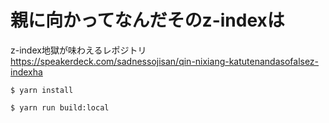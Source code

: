 # 親に向かってなんだそのz-indexは

z-index地獄が味わえるレポジトリ
https://speakerdeck.com/sadnessojisan/qin-nixiang-katutenandasofalsez-indexha

```
$ yarn install

$ yarn run build:local
```
